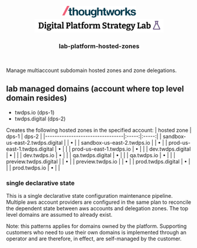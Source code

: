 <div align="center">
	<p>
		<img alt="Thoughtworks Logo" src="https://raw.githubusercontent.com/ThoughtWorks-DPS/static/master/thoughtworks_flamingo_wave.png?sanitize=true" width=200 />
    <br />
		<img alt="DPS Title" src="https://raw.githubusercontent.com/ThoughtWorks-DPS/static/master/dps_lab_title.png?sanitize=true" width=350/>
	</p>
  <h3>lab-platform-hosted-zones</h3>
</div>
<br />

Manage multiaccount subdomain hosted zones and zone delegations.  

## lab managed domains (account where top level domain resides)

* twdps.io (dps-1)  
* twdps.digital (dps-2)  

Creates the following hosted zones in the specified account:
| hosted zone                     | dps-1 | dps-2 |
|---------------------------------|:-----:|:-----:|
| sandbox-us-east-2.twdps.digital |       |   •   |
| sandbox-us-east-2.twdps.io      |       |   •   |
| prod-us-east-1.twdps.digital    |   •   |       |
| prod-us-east-1.twdps.io         |   •   |       |
| dev.twdps.digital               |   •   |       |
| dev.twdps.io                    |   •   |       |
| qa.twdps.digital                |   •   |       |
| qa.twdps.io                     |   •   |       |
| preview.twdps.digital           |       |   •   |
| preview.twdps.io                |       |   •   |
| prod.twdps.digital              |   •   |       |
| prod.twdps.io                   |   •   |       |


### single declarative state

This is a single declarative state configuration maintenance pipeline. Multiple aws account providers are configured in the same plan to reconcile the dependent state between aws accounts and delegation zones. The top level domains are assumed to already exist.  

Note: this patterns applies for domains owned by the platform. Supporting customers who need to use their own domains is implemented through an operator and are therefore, in effect, are self-managed by the customer. 

